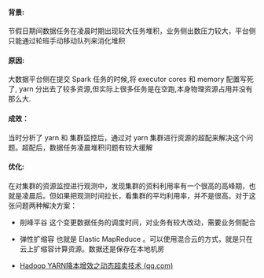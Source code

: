 #### 背景: 

节假日期间数据任务在凌晨时期出现较大任务堆积，业务侧出数压力较大，平台侧只能通过轮班手动移动队列来消化堆积


#### 原因:

大数据平台侧在提交 Spark 任务的时候,将 executor cores 和 memory 配置写死了, yarn 分出去了较多资源,但实际上很多任务是在空跑,本身物理资源占用并没有那么大.


#### 成效：

当时分析了 yarn 和 集群监控后，通过对 yarn 集群进行资源的超配来解决这个问题。超配后，数据任务凌晨堆积问题有较大缓解
    
#### 优化:

在对集群的资源监控进行观测中，发现集群的资料利用率有一个很高的高峰期，也就是凌晨后。但如果把观测时间拉长，看集群的平均利用率，并不是很高。对于这张问题两种解决方案：

- 削峰平谷 这个变更数据任务的调度时间，对业务有较大改动，需要业务侧配合

- 弹性扩缩容 也就是 Elastic MapReduce 。可以使用混合云的方式，就是只在云上扩缩容计算资源。数据还是保存在本地机房

 - [Hadoop YARN降本增效之动态超卖技术 (qq.com)](https://mp.weixin.qq.com/s/V7PrYQIrNrgKSHpRRACpCA)



